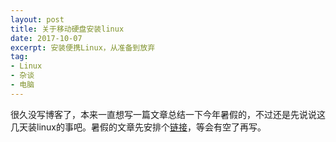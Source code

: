 ```yaml
---
layout: post
title: 关于移动硬盘安装linux
date: 2017-10-07
excerpt: 安装便携Linux，从准备到放弃
tag:
- Linux
- 杂谈
- 电脑
---
```


很久没写博客了，本来一直想写一篇文章总结一下今年暑假的，不过还是先说说这几天装linux的事吧。暑假的文章先安排个[链接](http://windfire007.com/lvyb2017/)，等会有空了再写。